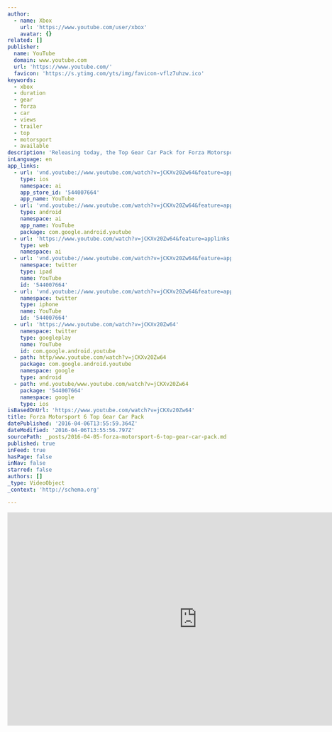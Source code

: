 ```yaml
---
author:
  - name: Xbox
    url: 'https://www.youtube.com/user/xbox'
    avatar: {}
related: []
publisher:
  name: YouTube
  domain: www.youtube.com
  url: 'https://www.youtube.com/'
  favicon: 'https://s.ytimg.com/yts/img/favicon-vflz7uhzw.ico'
keywords:
  - xbox
  - duration
  - gear
  - forza
  - car
  - views
  - trailer
  - top
  - motorsport
  - available
description: 'Releasing today, the Top Gear Car Pack for Forza Motorsport 6 builds on the tradition of amazing Top Gear content in the Forza Motorsport franchise, bringing seven brand new cars exclusively to the game.'
inLanguage: en
app_links:
  - url: 'vnd.youtube://www.youtube.com/watch?v=jCKXv20Zw64&feature=applinks'
    type: ios
    namespace: ai
    app_store_id: '544007664'
    app_name: YouTube
  - url: 'vnd.youtube://www.youtube.com/watch?v=jCKXv20Zw64&feature=applinks'
    type: android
    namespace: ai
    app_name: YouTube
    package: com.google.android.youtube
  - url: 'https://www.youtube.com/watch?v=jCKXv20Zw64&feature=applinks'
    type: web
    namespace: ai
  - url: 'vnd.youtube://www.youtube.com/watch?v=jCKXv20Zw64&feature=applinks'
    namespace: twitter
    type: ipad
    name: YouTube
    id: '544007664'
  - url: 'vnd.youtube://www.youtube.com/watch?v=jCKXv20Zw64&feature=applinks'
    namespace: twitter
    type: iphone
    name: YouTube
    id: '544007664'
  - url: 'https://www.youtube.com/watch?v=jCKXv20Zw64'
    namespace: twitter
    type: googleplay
    name: YouTube
    id: com.google.android.youtube
  - path: http/www.youtube.com/watch?v=jCKXv20Zw64
    package: com.google.android.youtube
    namespace: google
    type: android
  - path: vnd.youtube/www.youtube.com/watch?v=jCKXv20Zw64
    package: '544007664'
    namespace: google
    type: ios
isBasedOnUrl: 'https://www.youtube.com/watch?v=jCKXv20Zw64'
title: Forza Motorsport 6 Top Gear Car Pack
datePublished: '2016-04-06T13:55:59.364Z'
dateModified: '2016-04-06T13:55:56.797Z'
sourcePath: _posts/2016-04-05-forza-motorsport-6-top-gear-car-pack.md
published: true
inFeed: true
hasPage: false
inNav: false
starred: false
authors: []
_type: VideoObject
_context: 'http://schema.org'

---
```

<iframe src="https://cdn.embedly.com/widgets/media.html?src=https%3A%2F%2Fwww.youtube.com%2Fembed%2FjCKXv20Zw64%3Ffeature%3Doembed&amp;url=https%3A%2F%2Fwww.youtube.com%2Fwatch%3Fv%3DjCKXv20Zw64&amp;image=https%3A%2F%2Fi.ytimg.com%2Fvi%2FjCKXv20Zw64%2Fhqdefault.jpg&amp;key=b7d04c9b404c499eba89ee7072e1c4f7&amp;type=text%2Fhtml&amp;schema=youtube" width="854" height="480" scrolling="no" frameborder="0" allowfullscreen="allowfullscreen" style=""></iframe>